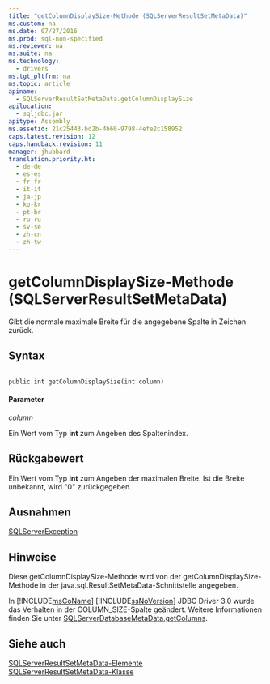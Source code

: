 ```yaml
---
title: "getColumnDisplaySize-Methode (SQLServerResultSetMetaData)"
ms.custom: na
ms.date: 07/27/2016
ms.prod: sql-non-specified
ms.reviewer: na
ms.suite: na
ms.technology: 
  - drivers
ms.tgt_pltfrm: na
ms.topic: article
apiname: 
  - SQLServerResultSetMetaData.getColumnDisplaySize
apilocation: 
  - sqljdbc.jar
apitype: Assembly
ms.assetid: 21c25443-bd2b-4b60-9798-4efe2c158952
caps.latest.revision: 12
caps.handback.revision: 11
manager: jhubbard
translation.priority.ht: 
  - de-de
  - es-es
  - fr-fr
  - it-it
  - ja-jp
  - ko-kr
  - pt-br
  - ru-ru
  - sv-se
  - zh-cn
  - zh-tw
---
```

# getColumnDisplaySize-Methode (SQLServerResultSetMetaData)
  Gibt die normale maximale Breite für die angegebene Spalte in Zeichen zurück.  
  
## Syntax  
  
```  
  
public int getColumnDisplaySize(int column)  
```  
  
#### Parameter  
 *column*  
  
 Ein Wert vom Typ **int** zum Angeben des Spaltenindex.  
  
## Rückgabewert  
 Ein Wert vom Typ **int** zum Angeben der maximalen Breite. Ist die Breite unbekannt, wird "0" zurückgegeben.  
  
## Ausnahmen  
 [SQLServerException](../content/SQLServerException-Class.md)  
  
## Hinweise  
 Diese getColumnDisplaySize\-Methode wird von der getColumnDisplaySize\-Methode in der java.sql.ResultSetMetaData\-Schnittstelle angegeben.  
  
 In [!INCLUDE[msCoName](../content/includes/msCoName_md.md)] [!INCLUDE[ssNoVersion](../content/includes/ssNoVersion_md.md)] JDBC Driver 3.0 wurde das Verhalten in der COLUMN\_SIZE\-Spalte geändert. Weitere Informationen finden Sie unter [SQLServerDatabaseMetaData.getColumns](../content/getColumns-Method--SQLServerDatabaseMetaData-.md).  
  
## Siehe auch  
 [SQLServerResultSetMetaData-Elemente](../content/SQLServerResultSetMetaData-Members.md)   
 [SQLServerResultSetMetaData-Klasse](../content/SQLServerResultSetMetaData-Class.md)  
  
  